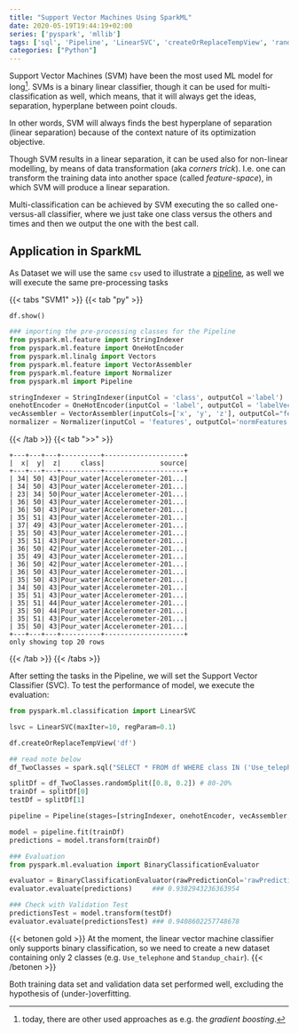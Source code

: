 ```yaml
---
title: "Support Vector Machines Using SparkML"
date: 2020-05-19T19:44:19+02:00
series: ['pyspark', 'mllib']
tags: ['sql', 'Pipeline', 'LinearSVC', 'createOrReplaceTempView', 'randomSplit', 'BinaryClassificationEvaluator', 'transform', 'fit', 'evaluate']
categories: ["Python"]
---
```


Support Vector Machines (SVM) have been the most used ML model for long[^1]. SVMs is a binary linear classifier, though it can be used for multi-classification as well, which means, that it will always get the ideas, separation, hyperplane between point clouds. 

In other words, SVM will always finds the best hyperplane of separation (linear separation) because of the context nature of its optimization objective.

Though SVM results in a linear separation, it can be used also for non-linear modelling, by means of data transformation (aka _corners trick_). I.e. one can transform the training data into another space (called _feature-space_), in which SVM will produce a linear separation.

Multi-classification can be achieved by SVM executing the so called one-versus-all classifier, where we just take one class versus the others and times and then we output the one with the best call.

## Application in SparkML

As Dataset we will use the same `csv` used to illustrate a [pipeline](/posts/python/pyspark/setting-ml-pipelines), as well we will execute the same pre-processing tasks

{{< tabs "SVM1" >}}
{{< tab "py" >}}
```python
df.show()

### importing the pre-processing classes for the Pipeline
from pyspark.ml.feature import StringIndexer
from pyspark.ml.feature import OneHotEncoder
from pyspark.ml.linalg import Vectors
from pyspark.ml.feature import VectorAssembler
from pyspark.ml.feature import Normalizer
from pyspark.ml import Pipeline

stringIndexer = StringIndexer(inputCol = 'class', outputCol ='label')
onehotEncoder = OneHotEncoder(inputCol = 'label', outputCol = 'labelVec')
vecAssembler = VectorAssembler(inputCols=['x', 'y', 'z'], outputCol="features")
normalizer = Normalizer(inputCol = 'features', outputCol='normFeatures', p=1.0)
```
{{< /tab >}}
{{< tab ">>" >}}
```
+---+---+---+----------+--------------------+
|  x|  y|  z|     class|              source|
+---+---+---+----------+--------------------+
| 34| 50| 43|Pour_water|Accelerometer-201...|
| 34| 50| 43|Pour_water|Accelerometer-201...|
| 23| 34| 50|Pour_water|Accelerometer-201...|
| 36| 50| 43|Pour_water|Accelerometer-201...|
| 36| 50| 43|Pour_water|Accelerometer-201...|
| 35| 51| 43|Pour_water|Accelerometer-201...|
| 37| 49| 43|Pour_water|Accelerometer-201...|
| 35| 50| 43|Pour_water|Accelerometer-201...|
| 35| 51| 43|Pour_water|Accelerometer-201...|
| 36| 50| 42|Pour_water|Accelerometer-201...|
| 35| 49| 43|Pour_water|Accelerometer-201...|
| 36| 50| 42|Pour_water|Accelerometer-201...|
| 36| 50| 43|Pour_water|Accelerometer-201...|
| 35| 50| 43|Pour_water|Accelerometer-201...|
| 34| 50| 43|Pour_water|Accelerometer-201...|
| 35| 51| 43|Pour_water|Accelerometer-201...|
| 35| 51| 44|Pour_water|Accelerometer-201...|
| 35| 50| 44|Pour_water|Accelerometer-201...|
| 35| 51| 43|Pour_water|Accelerometer-201...|
| 35| 50| 43|Pour_water|Accelerometer-201...|
+---+---+---+----------+--------------------+
only showing top 20 rows
```
{{< /tab >}}
{{< /tabs >}}

After setting the tasks in the Pipeline, we will set the Support Vector Classifier (SVC). To test the performance of model, we execute the evaluation:

```python
from pyspark.ml.classification import LinearSVC

lsvc = LinearSVC(maxIter=10, regParam=0.1) 

df.createOrReplaceTempView('df') 

## read note below
df_TwoClasses = spark.sql("SELECT * FROM df WHERE class IN ('Use_telephone', 'Standup_chair')")

splitDf = df_TwoClasses.randomSplit([0.8, 0.2]) # 80-20%
trainDf = splitDf[0]
testDf = splitDf[1] 

pipeline = Pipeline(stages=[stringIndexer, onehotEncoder, vecAssembler, normalizer, lsvc])

model = pipeline.fit(trainDf)
predictions = model.transform(trainDf)

### Evaluation
from pyspark.ml.evaluation import BinaryClassificationEvaluator

evaluator = BinaryClassificationEvaluator(rawPredictionCol='rawPrediction')
evaluator.evaluate(predictions) 	### 0.9382943236363954

### Check with Validation Test
predictionsTest = model.transform(testDf)
evaluator.evaluate(predictionsTest) ### 0.9408602257748678
```
{{< betonen gold >}}
At the moment, the linear vector machine classifier only supports binary classification, so we need to create a new dataset containing only 2 classes (e.g. `Use_telephone` and `Standup_chair`).
{{< /betonen >}}

Both training data set and validation data set performed well, excluding the hypothesis of (under-)overfitting.

[^1]: today, there are other used approaches as e.g. the _gradient boosting_.